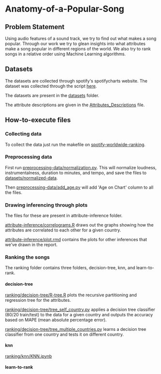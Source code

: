 # Anatomy-of-a-Popular-Song

## Problem Statement
Using audio features of a sound track, we try to find out what makes a song popular.
Through  our  work  we  try  to  glean  insights  into  what
attributes  make  a  song  popular  in  different  regions  of  the
world.  We  also  try  to  rank  songs  in  a  relative  order  using
Machine Learning algorithms.

## Datasets
The datasets are collected through spotify's spotifycharts website. The dataset was collected through the script [here](https://github.com/davafons/spotify-worldwide-ranking). 

The datasets are present in the [datasets](datasets) folder.

The attribute descriptions are given in the [Attributes_Descriptions](Attributes_Descriptions.md) file.

## How-to-execute files

### Collecting data

To collect the data just run the makefile on [spotify-worldwide-ranking](https://github.com/davafons/spotify-worldwide-ranking).

### Preprocessing data

First run [preprocessing-data/normalization.py](preprocessing-data/normalization.py). This will normalize loudness, instrumentalness, duration to minutes, and tempo, and save the files to [datasets/normalized-data](datasets/normalized-data).

Then [preprocessing-data/add_age.py](preprocessing-data/add_age.py) will add 'Age on Chart' column to all the files.

### Drawing inferencing through plots

The files for these are present in attribute-inference folder.

[attribute-inference/correlograms.R](attribute-inference/correlograms.R) draws out the graphs showing how the attributes are correlated to each other for a given country.

[attribute-inference/plot.rmd](attribute-inference/plot.rmd) contains the plots for other inferences that we've drawn in the report.

### Ranking the songs

The ranking folder contains three folders, decision-tree, knn, and learn-to-rank. 

#### decision-tree

[ranking/decision-tree/R-tree.R](ranking/decision-tree/R-tree.R) plots the recursive partitioning and regression tree for the attributes. 

[ranking/decision-tree/tree_self_country.py](ranking/decision-tree/tree_self_country.py) applies a decision tree classifier (80/20 train/test) to the data for a given country and outputs the accuracy based on MAPE (mean absolute percentage error).

[ranking/decision-tree/tree_multiple_countries.py](ranking/decision-tree/tree_multiple_countries.py) learns a decision tree classifier from one country and tests it on different country.

#### knn

[ranking/knn/KNN.ipynb](ranking/knn/KNN.ipynb) 

#### learn-to-rank

